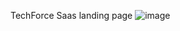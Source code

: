 TechForce Saas landing page
![image](https://github.com/hardeex/SaaS-website-landing-page/assets/61077456/81c65555-d37c-4e07-88c6-793f8fa2fd64)

